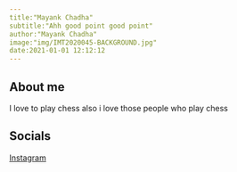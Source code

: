 ```yaml
---
title:"Mayank Chadha"
subtitle:"Ahh good point good point"
author:"Mayank Chadha"
image:"img/IMT2020045-BACKGROUND.jpg"
date:2021-01-01 12:12:12
---
```


## About me

I love to play chess also i love those people who play chess


## Socials

[Instagram](https://www.instagram.com/mayniak_16/)